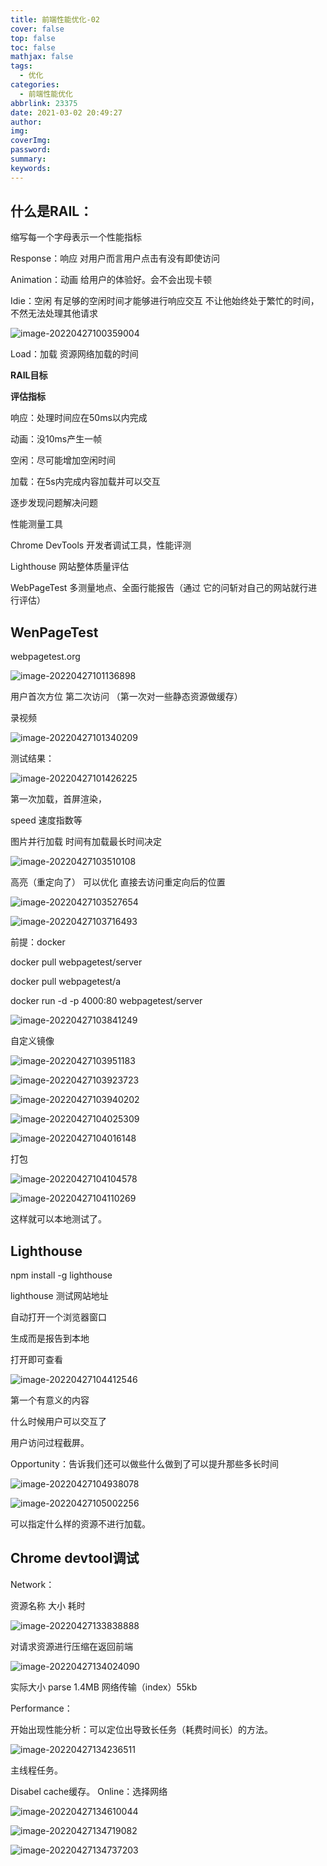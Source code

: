 ```yaml
---
title: 前端性能优化-02
cover: false
top: false
toc: false
mathjax: false
tags:
  - 优化
categories:
  - 前端性能优化
abbrlink: 23375
date: 2021-03-02 20:49:27
author:
img:
coverImg:
password:
summary:
keywords:
---
```



## 什么是RAIL：

缩写每一个字母表示一个性能指标

Response：响应  对用户而言用户点击有没有即使访问

Animation：动画 给用户的体验好。会不会出现卡顿

Idie：空闲 有足够的空闲时间才能够进行响应交互   不让他始终处于繁忙的时间，不然无法处理其他请求

![image-20220427100359004](C:\Users\dell\AppData\Roaming\Typora\typora-user-images\image-20220427100359004.png)

Load：加载 资源网络加载的时间



**RAIL目标**

**评估指标**

响应：处理时间应在50ms以内完成

动画：没10ms产生一帧

空闲：尽可能增加空闲时间

加载：在5s内完成内容加载并可以交互

逐步发现问题解决问题



性能测量工具

Chrome DevTools 开发者调试工具，性能评测

Lighthouse 网站整体质量评估

WebPageTest 多测量地点、全面行能报告（通过 它的问斩对自己的网站就行进行评估）



## **WenPageTest**

webpagetest.org

![image-20220427101136898](C:\Users\dell\AppData\Roaming\Typora\typora-user-images\image-20220427101136898.png)

用户首次方位  第二次访问  （第一次对一些静态资源做缓存）

录视频

![image-20220427101340209](C:\Users\dell\AppData\Roaming\Typora\typora-user-images\image-20220427101340209.png)

测试结果：

![image-20220427101426225](C:\Users\dell\AppData\Roaming\Typora\typora-user-images\image-20220427101426225.png)

第一次加载，首屏渲染，

speed 速度指数等



图片并行加载  时间有加载最长时间决定

![image-20220427103510108](C:\Users\dell\AppData\Roaming\Typora\typora-user-images\image-20220427103510108.png)

高亮（重定向了）  可以优化  直接去访问重定向后的位置

![image-20220427103527654](C:\Users\dell\AppData\Roaming\Typora\typora-user-images\image-20220427103527654.png)



![image-20220427103716493](C:\Users\dell\AppData\Roaming\Typora\typora-user-images\image-20220427103716493.png)

前提：docker

docker pull webpagetest/server

docker pull webpagetest/a

docker run -d -p 4000:80 webpagetest/server

![image-20220427103841249](C:\Users\dell\AppData\Roaming\Typora\typora-user-images\image-20220427103841249.png)



自定义镜像

![image-20220427103951183](C:\Users\dell\AppData\Roaming\Typora\typora-user-images\image-20220427103951183.png)



![image-20220427103923723](C:\Users\dell\AppData\Roaming\Typora\typora-user-images\image-20220427103923723.png)

![image-20220427103940202](C:\Users\dell\AppData\Roaming\Typora\typora-user-images\image-20220427103940202.png)



![image-20220427104025309](C:\Users\dell\AppData\Roaming\Typora\typora-user-images\image-20220427104025309.png)

![image-20220427104016148](C:\Users\dell\AppData\Roaming\Typora\typora-user-images\image-20220427104016148.png)

打包

![image-20220427104104578](C:\Users\dell\AppData\Roaming\Typora\typora-user-images\image-20220427104104578.png)

![image-20220427104110269](C:\Users\dell\AppData\Roaming\Typora\typora-user-images\image-20220427104110269.png)

这样就可以本地测试了。



## Lighthouse

npm install -g lighthouse

lighthouse 测试网站地址

自动打开一个浏览器窗口

生成而是报告到本地

打开即可查看

![image-20220427104412546](C:\Users\dell\AppData\Roaming\Typora\typora-user-images\image-20220427104412546.png)



第一个有意义的内容

什么时候用户可以交互了

用户访问过程截屏。

Opportunity：告诉我们还可以做些什么做到了可以提升那些多长时间



![image-20220427104938078](C:\Users\dell\AppData\Roaming\Typora\typora-user-images\image-20220427104938078.png)

![image-20220427105002256](C:\Users\dell\AppData\Roaming\Typora\typora-user-images\image-20220427105002256.png)

可以指定什么样的资源不进行加载。

## Chrome devtool调试

Network：

资源名称  大小   耗时

![image-20220427133838888](C:\Users\dell\AppData\Roaming\Typora\typora-user-images\image-20220427133838888.png)

对请求资源进行压缩在返回前端

![image-20220427134024090](C:\Users\dell\AppData\Roaming\Typora\typora-user-images\image-20220427134024090.png)

实际大小 parse  1.4MB   网络传输（index）55kb



Performance：

开始出现性能分析：可以定位出导致长任务（耗费时间长）的方法。

![image-20220427134236511](C:\Users\dell\AppData\Roaming\Typora\typora-user-images\image-20220427134236511.png)

主线程任务。

Disabel cache缓存。 Online：选择网络

![image-20220427134610044](C:\Users\dell\AppData\Roaming\Typora\typora-user-images\image-20220427134610044.png)



![image-20220427134719082](C:\Users\dell\AppData\Roaming\Typora\typora-user-images\image-20220427134719082.png)



![image-20220427134737203](C:\Users\dell\AppData\Roaming\Typora\typora-user-images\image-20220427134737203.png)

















